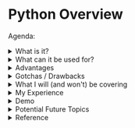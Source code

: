 # Python Overview 

Agenda:

<details>
  <summary>What is it?</summary>
  
- General purpose programming language
- Readable and beginner friendly
- Free to use
- Common in data science / ml
</details>

<details>
  <summary>What can it be used for?</summary>

- Manipulating data files (.csv, .xlsx, .json, .accdb, SQL DB)
- Solving mathematical equations / derivatives / integration
- Web scraping
- Trading stocks (dangerous)
- Automation
- Creating visualizations
</details>


<details>
  <summary>Advantages</summary>

- Concise syntax
- OS neutral
  - Mac / Windows / Linux
- Popular language = active support community 
</details>

<details>
  <summary>Gotchas / Drawbacks </summary>

- "Slow" / difficult to manage memory
  - **Not an issue for the practical things I'll be outlining**
- Dynamically typed
  - Less explicit
</details>


<details>
  <summary>What I will (and won't) be covering</summary>

- Yes
  - **Key Outcome:** Give you tools to learn more and find help
  - Jupyter Notebook environment
  - Python basics
  - Rectangular data with `pandas`
  - Practical examples
- No
  - WhIcH oNe Is BeTtEr (R vs. SAS vs. Python)
  - Setting up a Python environment
  - Version control (git)
</details>


<details>
  <summary>My Experience</summary>

  - 3 / 4 years
  - Learned by doing
    - pdf scraper for WGI results
    - Recommender system
    - Bitcoin logger
  - Online resources (see `Reference`)
  - Not an expert and not a software developer
    - Not a nitpicker (see online community)
</details>

<details>
  <summary>Demo</summary>
  
- [![Binder](https://mybinder.org/badge_logo.svg)](https://mybinder.org/v2/gh/yoskovia/python_uat/HEAD)
- Project IRL
</details>

<details>
  <summary>Potential Future Topics</summary>
  
- Version controlling notebooks
- sklearn
- statsmodels
- seaborn
- matplotlib
- BeautifulSoup
- Faker for random everything

</details>

<details>
  <summary>Reference</summary>
  
- [THE Python Tutorial](https://docs.python.org/3/tutorial/index.html)
- [Jupyter Notebook](https://jupyter-notebook.readthedocs.io/en/stable/notebook.html)
- [10 Minutes to Pandas](https://pandas.pydata.org/docs/user_guide/10min.html)
- [sklearn User Guide](https://scikit-learn.org/stable/user_guide.html)
</details>

